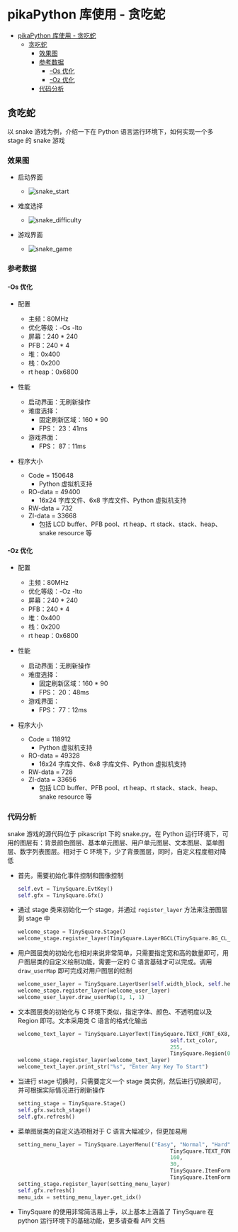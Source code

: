 # pikaPython 库使用 - 贪吃蛇

- [pikaPython 库使用 - 贪吃蛇](#pikapython-库使用---贪吃蛇)
  - [贪吃蛇](#贪吃蛇)
    - [效果图](#效果图)
    - [参考数据](#参考数据)
      - [-Os 优化](#-os-优化)
      - [-Oz 优化](#-oz-优化)
    - [代码分析](#代码分析)

## 贪吃蛇

以 snake 游戏为例，介绍一下在 Python 语言运行环境下，如何实现一个多 stage 的 snake 游戏

### 效果图

- 启动界面
  - ![snake_start](./image/snake_start.jpg)

- 难度选择
  - ![snake_difficulty](./image/snake_difficulty.jpg)

- 游戏界面
  - ![snake_game](./image/snake_game.jpg)

### 参考数据

#### -Os 优化

- 配置
  - 主频：80MHz
  - 优化等级：-Os -lto
  - 屏幕：240 * 240
  - PFB：240 * 4
  - 堆：0x400
  - 栈：0x200
  - rt heap：0x6800

- 性能
  - 启动界面：无刷新操作
  - 难度选择：
    - 固定刷新区域：160 * 90
    - FPS： 23：41ms
  - 游戏界面：
    - FPS： 87：11ms

- 程序大小
  - Code = 150648
    - Python 虚拟机支持
  - RO-data = 49400
    - 16x24 字库文件、6x8 字库文件、Python 虚拟机支持
  - RW-data = 732
  - ZI-data = 33668
    - 包括 LCD buffer、PFB pool、rt heap、rt stack、stack、heap、snake resource 等

#### -Oz 优化

- 配置
  - 主频：80MHz
  - 优化等级：-Oz -lto
  - 屏幕：240 * 240
  - PFB：240 * 4
  - 堆：0x400
  - 栈：0x200
  - rt heap：0x6800

- 性能
  - 启动界面：无刷新操作
  - 难度选择：
    - 固定刷新区域：160 * 90
    - FPS： 20：48ms
  - 游戏界面：
    - FPS： 77：12ms

- 程序大小
  - Code = 118912
    - Python 虚拟机支持
  - RO-data = 49328
    - 16x24 字库文件、6x8 字库文件、Python 虚拟机支持
  - RW-data = 728
  - ZI-data = 33656
    - 包括 LCD buffer、PFB pool、rt heap、rt stack、stack、heap、snake resource 等

### 代码分析

snake 游戏的源代码位于 pikascript 下的 snake.py。在 Python 运行环境下，可用的图层有：背景颜色图层、基本单元图层、用户单元图层、文本图层、菜单图层、数字列表图层。相对于 C 环境下，少了背景图层，同时，自定义程度相对降低

- 首先，需要初始化事件控制和图像控制
    ```python
    self.evt = TinySquare.EvtKey()
    self.gfx = TinySquare.Gfx()
    ```

- 通过 stage 类来初始化一个 stage，并通过 `register_layer` 方法来注册图层到 stage 中
    ```python
    welcome_stage = TinySquare.Stage()
    welcome_stage.register_layer(TinySquare.LayerBGCL(TinySquare.BG_CL_NORMAL, self.bg_color, 255, self.screen_region, None, None))
    ```

- 用户图层类的初始化也相对来说非常简单，只需要指定宽和高的数量即可，用户图层类的自定义绘制功能，需要一定的 C 语言基础才可以完成。调用 `draw_userMap` 即可完成对用户图层的绘制
    ```python
    welcome_user_layer = TinySquare.LayerUser(self.width_block, self.height_block)
    welcome_stage.register_layer(welcome_user_layer)
    welcome_user_layer.draw_userMap(1, 1, 1)
    ```

- 文本图层类的初始化与 C 环境下类似，指定字体、颜色、不透明度以及 Region 即可。文本采用类 C 语言的格式化输出
    ```python
    welcome_text_layer = TinySquare.LayerText(TinySquare.TEXT_FONT_6X8,
                                                    self.txt_color,
                                                    255,
                                                    TinySquare.Region(0, 192, 240, 24))
    welcome_stage.register_layer(welcome_text_layer)
    welcome_text_layer.print_str("%s", "Enter Any Key To Start")
    ```

- 当进行 stage 切换时，只需要定义一个 stage 类实例，然后进行切换即可，并可根据实际情况进行刷新操作
    ```python
    setting_stage = TinySquare.Stage()
    self.gfx.switch_stage()
    self.gfx.refresh()
    ```

- 菜单图层类的自定义选项相对于 C 语言大幅减少，但更加易用
    ```python
    setting_menu_layer = TinySquare.LayerMenu(("Easy", "Normal", "Hard"),
                                                    TinySquare.TEXT_FONT_16X24,
                                                    160,
                                                    30,
                                                    TinySquare.ItemFormat(self.bg_color, self.txt_color, 255),
                                                    TinySquare.ItemFormat(self.txt_color, self.bg_color, 255))
    setting_stage.register_layer(setting_menu_layer)
    self.gfx.refresh()
    menu_idx = setting_menu_layer.get_idx()
    ```

- TinySquare 的使用非常简洁易上手，以上基本上涵盖了 TinySquare 在 python 运行环境下的基础功能，更多请查看 API 文档
